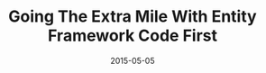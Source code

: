---
conference: Iowa .NET User Group
location: Des Moines, Iowa
title: Going The Extra Mile With Entity Framework Code First
date: 2015-05-05
---